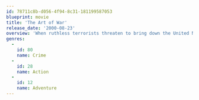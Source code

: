 ```yaml
---
id: 78711c8b-d056-4f94-8c31-181199587053
blueprint: movie
title: 'The Art of War'
release_date: '2000-08-23'
overview: 'When ruthless terrorists threaten to bring down the United Nations, they frame the one man they believe can stop them: an international security expert named Shaw. Now he must run from his own allies and become a solitary force for good, as he tries to stop what could become World War III.'
genres:
  -
    id: 80
    name: Crime
  -
    id: 28
    name: Action
  -
    id: 12
    name: Adventure
---
```

